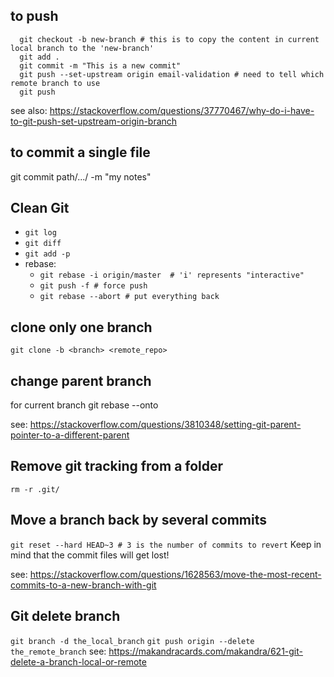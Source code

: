 ## to push
```
  git checkout -b new-branch # this is to copy the content in current local branch to the 'new-branch'
  git add .
  git commit -m "This is a new commit"
  git push --set-upstream origin email-validation # need to tell which remote branch to use 
  git push 
```
see also: 
https://stackoverflow.com/questions/37770467/why-do-i-have-to-git-push-set-upstream-origin-branch

## to commit a single file 
git commit path/.../ -m "my notes"


## Clean Git
- `git log`
- `git diff`
- `git add -p`
- rebase:
  - `git rebase -i origin/master  # 'i' represents "interactive"`
  - `git push -f # force push `
  - `git rebase --abort # put everything back`
  
  
## clone only one branch
`git clone -b <branch> <remote_repo>`

## change parent branch
for current branch
git rebase --onto <new-parent> <old-parent>

see: https://stackoverflow.com/questions/3810348/setting-git-parent-pointer-to-a-different-parent

## Remove git tracking from a folder
`rm -r .git/`

## Move a branch back by several commits
`git reset --hard HEAD~3 # 3 is the number of commits to revert`
Keep in mind that the commit files will get lost!

see: https://stackoverflow.com/questions/1628563/move-the-most-recent-commits-to-a-new-branch-with-git

## Git delete branch
`git branch -d the_local_branch`
`git push origin --delete the_remote_branch` 
see: https://makandracards.com/makandra/621-git-delete-a-branch-local-or-remote



